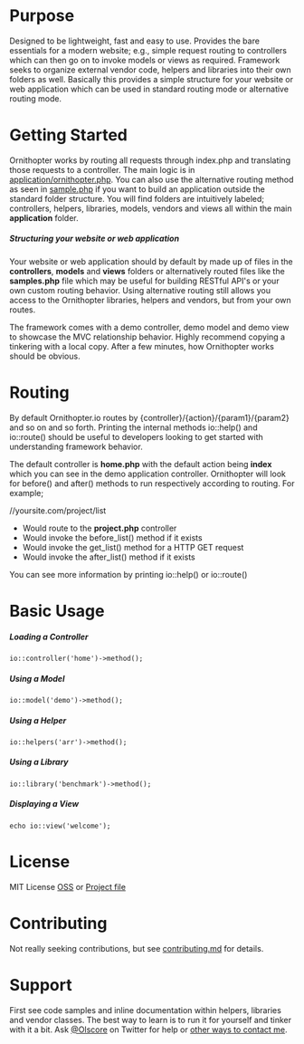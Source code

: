 # Purpose

Designed to be lightweight, fast and easy to use. Provides the bare essentials
for a modern website; e.g., simple request routing to controllers which can then
go on to invoke models or views as required. Framework seeks to organize external
vendor code, helpers and libraries into their own folders as well. Basically this
provides a simple structure for your website or web application which can be used
in standard routing mode or alternative routing mode.

# Getting Started

Ornithopter works by routing all requests through index.php and translating those
requests to a controller. The main logic is in [application/ornithopter.php][4]. You
can also use the alternative routing method as seen in [sample.php][5] if you want to
build an application outside the standard folder structure. You will find folders
are intuitively labeled; controllers, helpers, libraries, models, vendors and views
all within the main **application** folder.

##### Structuring your website or web application

Your website or web application should by default by made up of files in the
**controllers**, **models** and **views** folders or alternatively routed files like
the **samples.php** file which may be useful for building RESTful API's or your own
custom routing behavior. Using alternative routing still allows you access to the
Ornithopter libraries, helpers and vendors, but from your own routes.

The framework comes with a demo controller, demo model and demo view to showcase the
MVC relationship behavior. Highly recommend copying a tinkering with a local copy. After
a few minutes, how Ornithopter works should be obvious.

# Routing

By default Ornithopter.io routes by {controller}/{action}/{param1}/{param2} and so
on and so forth. Printing the internal methods io::help() and io::route() should be
useful to developers looking to get started with understanding framework behavior.

The default controller is **home.php** with the default action being **index** which
you can see in the demo application controller. Ornithopter will look for before() and
after() methods to run respectively according to routing. For example;

//yoursite.com/project/list
 * Would route to the **project.php** controller
 * Would invoke the before_list() method if it exists
 * Would invoke the get_list() method for a HTTP GET request
 * Would invoke the after_list() method if it exists

You can see more information by printing io::help() or io::route()

# Basic Usage

##### Loading a Controller

	io::controller('home')->method();

##### Using a Model

	io::model('demo')->method();

##### Using a Helper

	io::helpers('arr')->method();

##### Using a Library

	io::library('benchmark')->method();

##### Displaying a View

	echo io::view('welcome');

# License

MIT License [OSS][6] or [Project file][7]

# Contributing

Not really seeking contributions, but see [contributing.md][1] for details.

# Support

First see code samples and inline documentation within helpers, libraries and
vendor classes. The best way to learn is to run it for yourself and tinker with
it a bit. Ask [@Olscore][2] on Twitter for help or [other ways to contact me][3].


[0]: http://ornithopter.io
[1]: https://github.com/olscore/ornithopter.io/blob/master/CONTRIBUTING.md
[2]: https://twitter.com/Olscore
[3]: http://coreyolson.me/
[4]: https://github.com/olscore/ornithopter.io/blob/master/application/ornithopter.php
[5]: https://github.com/olscore/ornithopter.io/blob/master/sample.php
[6]: https://opensource.org/licenses/MIT
[7]: https://github.com/olscore/ornithopter.io/blob/master/LICENSE.md
